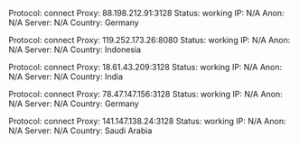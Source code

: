 Protocol: connect
Proxy: 88.198.212.91:3128
Status: working
IP: N/A
Anon: N/A
Server: N/A
Country: Germany

Protocol: connect
Proxy: 119.252.173.26:8080
Status: working
IP: N/A
Anon: N/A
Server: N/A
Country: Indonesia

Protocol: connect
Proxy: 18.61.43.209:3128
Status: working
IP: N/A
Anon: N/A
Server: N/A
Country: India

Protocol: connect
Proxy: 78.47.147.156:3128
Status: working
IP: N/A
Anon: N/A
Server: N/A
Country: Germany

Protocol: connect
Proxy: 141.147.138.24:3128
Status: working
IP: N/A
Anon: N/A
Server: N/A
Country: Saudi Arabia

